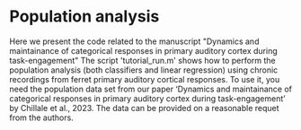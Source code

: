 # Population analysis
Here we present the code related to the manuscript 
"Dynamics and maintainance of categorical responses in primary auditory cortex during task-engagement"
The script 'tutorial_run.m' shows how to perform the population analysis (both classifiers and linear regression) using chronic recordings from ferret primary auditory cortical responses. To use it, you need the population data set from our paper ‘Dynamics and maintainance of categorical responses in primary auditory cortex during task-engagement’ by Chillale et al., 2023. The data can be provided on a reasonable requet from the authors.

